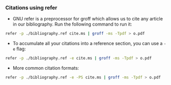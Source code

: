 ### Citations using refer

* GNU refer is a preprocessor for groff which allows us to cite any article in our bibliography. Run the following command to run it:

```sh
refer -p ./bibliography.ref cite.ms | groff -ms -Tpdf > o.pdf
```

* To accumulate all your citations into a reference section, you can use a `-e` flag:

```sh
refer -p ./bibliography.ref -e cite.ms | groff -ms -Tpdf > o.pdf
```

* More common citation formats:

```sh
refer -p ./bibliography.ref -e -PS cite.ms | groff -ms -Tpdf > o.pdf
```
